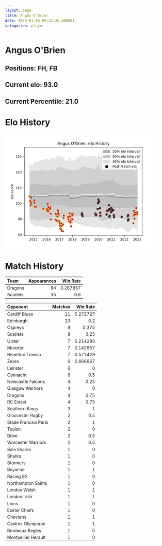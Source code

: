 ```yaml
---  
layout: page  
title: Angus O'Brien  
date: 2023-01-06 00:22:26.698091  
categories: player  
---
```

# Angus O'Brien

## Positions: FH, FB

## Current elo: 93.0

## Current Percentile: 21.0

# Elo History


![elo history](history_AngusO'Brien.png)
# Match History


| Team     |   Appearances |   Win Rate |
|:---------|--------------:|-----------:|
| Dragons  |            84 |   0.267857 |
| Scarlets |            35 |   0.6      |

| Opponent             |   Matches |   Win Rate |
|:---------------------|----------:|-----------:|
| Cardiff Blues        |        11 |   0.272727 |
| Edinburgh            |        10 |   0.2      |
| Ospreys              |         8 |   0.375    |
| Scarlets             |         8 |   0.25     |
| Ulster               |         7 |   0.214286 |
| Munster              |         7 |   0.142857 |
| Benetton Treviso     |         7 |   0.571429 |
| Zebre                |         6 |   0.666667 |
| Leinster             |         6 |   0        |
| Connacht             |         6 |   0.5      |
| Newcastle Falcons    |         4 |   0.25     |
| Glasgow Warriors     |         4 |   0        |
| Dragons              |         4 |   0.75     |
| RC Enisei            |         4 |   0.75     |
| Southern Kings       |         3 |   1        |
| Gloucester Rugby     |         2 |   0.5      |
| Stade Francais Paris |         2 |   1        |
| Toulon               |         2 |   0        |
| Brive                |         2 |   0.5      |
| Worcester Warriors   |         2 |   0.5      |
| Sale Sharks          |         1 |   0        |
| Sharks               |         1 |   0        |
| Stormers             |         1 |   0        |
| Bayonne              |         1 |   1        |
| Racing 92            |         1 |   0        |
| Northampton Saints   |         1 |   0        |
| London Welsh         |         1 |   1        |
| London Irish         |         1 |   1        |
| Lions                |         1 |   0        |
| Exeter Chiefs        |         1 |   0        |
| Cheetahs             |         1 |   1        |
| Castres Olympique    |         1 |   1        |
| Bordeaux Begles      |         1 |   0        |
| Montpellier Herault  |         1 |   0        |